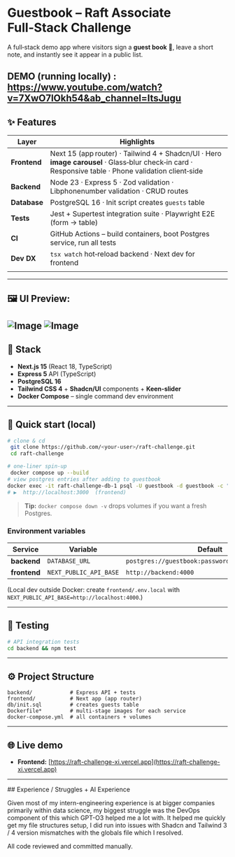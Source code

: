 # Guestbook – Raft Associate Full‑Stack Challenge

A full‑stack demo app where visitors sign a **guest book** 📝, leave a short note, and instantly see it appear in a public list.

DEMO (running locally) : https://www.youtube.com/watch?v=7XwO7IOkh54&ab_channel=ItsJugu
---

## ✨ Features

| Layer        | Highlights                                                                                                                                           |
| ------------ | ---------------------------------------------------------------------------------------------------------------------------------------------------- |
| **Frontend** | Next 15 (app router) · Tailwind 4 + Shadcn/UI · Hero **image carousel** · Glass‑blur check‑in card · Responsive table · Phone validation client‑side |
| **Backend**  | Node 23 · Express 5 · Zod validation · Libphonenumber validation · CRUD routes                                                                       |
| **Database** | PostgreSQL 16 · Init script creates `guests` table                                                                                                   |
| **Tests**    | Jest + Supertest integration suite · Playwright E2E (form → table)                                                                                   |
| **CI**       | GitHub Actions – build containers, boot Postgres service, run all tests                                                                              |
| **Dev DX**   | `tsx watch` hot‑reload backend · Next dev for frontend                                                                                               |
|              |                                                                                                                                                      |

---

## 🖼️ UI Preview:
![Image](https://github.com/user-attachments/assets/b34a25fa-fc4d-4353-9611-eee831d2c2ff)
![Image](https://github.com/user-attachments/assets/f83eb499-3c32-49ea-955a-e133fd52ae12)
---

## 🔧 Stack

* **Next.js 15** (React 18, TypeScript)
* **Express 5** API (TypeScript)
* **PostgreSQL 16**
* **Tailwind CSS 4** + **Shadcn/UI** components + **Keen‑slider**
* **Docker Compose** – single command dev environment

---

## 🚀 Quick start (local)

```bash
# clone & cd
 git clone https://github.com/<your-user>/raft-challenge.git
 cd raft-challenge

# one‑liner spin‑up
 docker compose up --build
# view postgres entries after adding to guestbook
docker exec -it raft-challenge-db-1 psql -U guestbook -d guestbook -c "SELECT * FROM guests ORDER BY id;"
# ▶  http://localhost:3000  (frontend)
```

> **Tip:** `docker compose down -v` drops volumes if you want a fresh Postgres.

### Environment variables

| Service      | Variable               | Default                                           |
| ------------ | ---------------------- | ------------------------------------------------- |
| **backend**  | `DATABASE_URL`         | `postgres://guestbook:password@db:5432/guestbook` |
| **frontend** | `NEXT_PUBLIC_API_BASE` | `http://backend:4000`                             |

(Local dev outside Docker: create `frontend/.env.local` with `NEXT_PUBLIC_API_BASE=http://localhost:4000`.)

---

## 🧪 Testing

```bash
# API integration tests
cd backend && npm test
```

---

## ⚙️ Project Structure

```
backend/            # Express API + tests
frontend/           # Next app (app router)
db/init.sql         # creates guests table
Dockerfile*         # multi‑stage images for each service
docker-compose.yml  # all containers + volumes
```

---

## 🌐 Live demo

* **Frontend:** [https://raft-challenge-xi.vercel.app](https://raft-challenge-xi.vercel.app)

---

## Experience / Struggles + AI Experience

Given most of my intern-engineering experience is at bigger companies primarily within data science, my biggest struggle was the DevOps component of this which GPT-O3 helped me a lot with. It helped me quickly get my file structures setup, I did run into issues with Shadcn and Tailwind 3 / 4 version mismatches with the globals file which I resolved. 

All code reviewed and committed manually.
